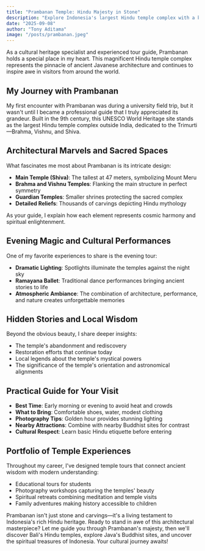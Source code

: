 ```yaml
---
title: "Prambanan Temple: Hindu Majesty in Stone"
description: "Explore Indonesia's largest Hindu temple complex with a knowledgeable guide, witnessing ancient architecture and cultural performances"
date: "2025-09-08"
author: "Tony Aditama"
image: "/posts/prambanan.jpeg"
---
```


As a cultural heritage specialist and experienced tour guide, Prambanan holds a special place in my heart. This magnificent Hindu temple complex represents the pinnacle of ancient Javanese architecture and continues to inspire awe in visitors from around the world.

## My Journey with Prambanan

My first encounter with Prambanan was during a university field trip, but it wasn't until I became a professional guide that I truly appreciated its grandeur. Built in the 9th century, this UNESCO World Heritage site stands as the largest Hindu temple complex outside India, dedicated to the Trimurti—Brahma, Vishnu, and Shiva.

## Architectural Marvels and Sacred Spaces

What fascinates me most about Prambanan is its intricate design:

- **Main Temple (Shiva)**: The tallest at 47 meters, symbolizing Mount Meru
- **Brahma and Vishnu Temples**: Flanking the main structure in perfect symmetry
- **Guardian Temples**: Smaller shrines protecting the sacred complex
- **Detailed Reliefs**: Thousands of carvings depicting Hindu mythology

As your guide, I explain how each element represents cosmic harmony and spiritual enlightenment.

## Evening Magic and Cultural Performances

One of my favorite experiences to share is the evening tour:

- **Dramatic Lighting**: Spotlights illuminate the temples against the night sky
- **Ramayana Ballet**: Traditional dance performances bringing ancient stories to life
- **Atmospheric Ambiance**: The combination of architecture, performance, and nature creates unforgettable memories

## Hidden Stories and Local Wisdom

Beyond the obvious beauty, I share deeper insights:

- The temple's abandonment and rediscovery
- Restoration efforts that continue today
- Local legends about the temple's mystical powers
- The significance of the temple's orientation and astronomical alignments

## Practical Guide for Your Visit

- **Best Time**: Early morning or evening to avoid heat and crowds
- **What to Bring**: Comfortable shoes, water, modest clothing
- **Photography Tips**: Golden hour provides stunning lighting
- **Nearby Attractions**: Combine with nearby Buddhist sites for contrast
- **Cultural Respect**: Learn basic Hindu etiquette before entering

## Portfolio of Temple Experiences

Throughout my career, I've designed temple tours that connect ancient wisdom with modern understanding:

- Educational tours for students
- Photography workshops capturing the temples' beauty
- Spiritual retreats combining meditation and temple visits
- Family adventures making history accessible to children

Prambanan isn't just stone and carvings—it's a living testament to Indonesia's rich Hindu heritage. Ready to stand in awe of this architectural masterpiece? Let me guide you through Prambanan's majesty, then we'll discover Bali's Hindu temples, explore Java's Buddhist sites, and uncover the spiritual treasures of Indonesia. Your cultural journey awaits!
